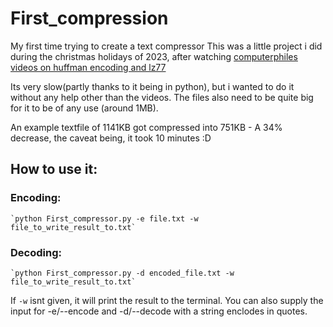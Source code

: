 # First_compression
My first time trying to create a text compressor
This was a little project i did during the christmas holidays of 2023, after watching [computerphiles videos on huffman encoding and lz77](https://www.youtube.com/watch?v=umTbivyJoiI)

Its very slow(partly thanks to it being in python), but i wanted to do it without any help other than the videos. The files also need to be quite big for it to be of any use (around 1MB).

An example textfile of 1141KB got compressed into 751KB - A 34% decrease, the caveat being, it took 10 minutes :D

## How to use it:
  ### Encoding:
    `python First_compressor.py -e file.txt -w file_to_write_result_to.txt`

  ### Decoding:
    `python First_compressor.py -d encoded_file.txt -w file_to_write_result_to.txt`

  If `-w` isnt given, it will print the result to the terminal.
  You can also supply the input for -e/--encode and -d/--decode with a string enclodes in quotes.
